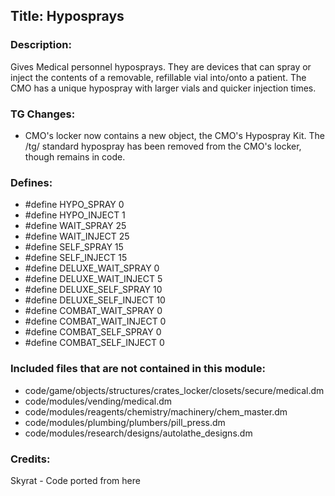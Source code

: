 ## Title: Hyposprays

### Description:

Gives Medical personnel hyposprays. They are devices that can spray or inject the contents of a removable, refillable vial into/onto a patient. The CMO has a unique hypospray with larger vials and quicker injection times.

### TG Changes:

- CMO's locker now contains a new object, the CMO's Hypospray Kit. The /tg/ standard hypospray has been removed from the CMO's locker, though remains in code.

### Defines:

- #define HYPO_SPRAY 0
- #define HYPO_INJECT 1
- #define WAIT_SPRAY 25
- #define WAIT_INJECT 25
- #define SELF_SPRAY 15
- #define SELF_INJECT 15
- #define DELUXE_WAIT_SPRAY 0
- #define DELUXE_WAIT_INJECT 5
- #define DELUXE_SELF_SPRAY 10
- #define DELUXE_SELF_INJECT 10
- #define COMBAT_WAIT_SPRAY 0
- #define COMBAT_WAIT_INJECT 0
- #define COMBAT_SELF_SPRAY 0
- #define COMBAT_SELF_INJECT 0

### Included files that are not contained in this module:

- code/game/objects/structures/crates_locker/closets/secure/medical.dm
- code/modules/vending/medical.dm
- code/modules/reagents/chemistry/machinery/chem_master.dm
- code/modules/plumbing/plumbers/pill_press.dm
- code/modules/research/designs/autolathe_designs.dm

### Credits:

Skyrat - Code ported from here

